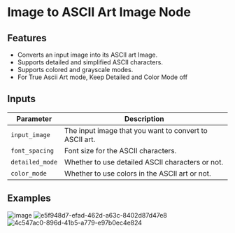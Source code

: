 # Image to ASCII Art Image Node

## Features
* Converts an input image into its ASCII art Image.
* Supports detailed and simplified ASCII characters.
* Supports colored and grayscale modes.
* For True Ascii Art mode, Keep Detailed and Color Mode off

## Inputs

| Parameter     | Description                                 
|---------------|---------------------------------------------|
| `input_image`  | The input image that you want to convert to ASCII art.|
| `font_spacing` | Font size for the ASCII characters.|
| `detailed_mode`| Whether to use detailed ASCII characters or not.|
| `color_mode`   | Whether to use colors in the ASCII art or not.|

## Examples
![image](https://github.com/mickr777/imagetoasciiimage/assets/115216705/50e0aa52-8977-4d59-967c-24619cadc10e)
![e5f948d7-efad-462d-a63c-8402d87d47e8](https://github.com/mickr777/imagetoasciiimage/assets/115216705/0facb04e-4e64-4f95-bc36-35d3c533d0ec)
![4c547ac0-896d-41b5-a779-e97b0ec4e824](https://github.com/mickr777/imagetoasciiimage/assets/115216705/98b8c7b6-9b57-4f4e-8510-73419c6291cc)

